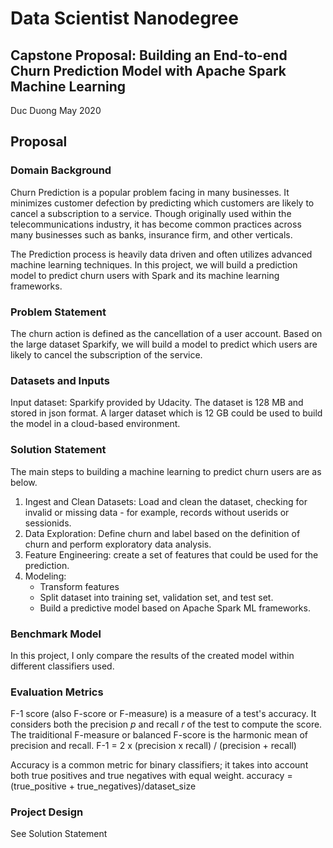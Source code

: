 # Data Scientist Nanodegree
## Capstone Proposal: Building an End-to-end Churn Prediction Model with Apache Spark Machine Learning
Duc Duong
May 2020

## Proposal

### Domain Background
Churn Prediction is a popular problem facing in many businesses. It minimizes customer defection by predicting which customers are likely to cancel
a subscription to a service. Though originally used within the telecommunications industry, it has become common practices across many businesses such as
banks, insurance firm, and other verticals.

The Prediction process is heavily data driven and often utilizes advanced machine learning techniques. In this project, we will build a prediction 
model to predict churn users with Spark and its machine learning frameworks. 

### Problem Statement
The churn action is defined as the cancellation of a user account. Based on the large dataset Sparkify, we will build a model to predict which users
are likely to cancel the subscription of the service.


### Datasets and Inputs
Input dataset: Sparkify provided by Udacity. The dataset is 128 MB and stored in json format.
A larger dataset which is 12 GB could be used to build the model in a cloud-based environment.


### Solution Statement
The main steps to building a machine learning to predict churn users are as below.
1. Ingest and Clean Datasets: Load and clean the dataset, checking for invalid or missing data - for example, records without userids or sessionids.
2. Data Exploration: Define churn and label based on the definition of churn and perform exploratory data analysis.
3. Feature Engineering: create a set of features that could be used for the prediction.
4. Modeling:
	- Transform features
	- Split dataset into training set, validation set, and test set.
	- Build a predictive model based on Apache Spark ML frameworks.


### Benchmark Model
In this project, I only compare the results of the created model within different classifiers used.

### Evaluation Metrics
F-1 score (also F-score or F-measure) is a measure of a test's accuracy. It considers both the precision *p* and recall *r* of the test to compute the score.
The traiditional F-measure or balanced F-score is the harmonic mean of precision and recall.
F-1 = 2 x (precision x recall) / (precision + recall)

Accuracy is a common metric for binary classifiers; it takes into account both true positives and true negatives with equal weight.
accuracy = (true_positive + true_negatives)/dataset_size

### Project Design
See Solution Statement

